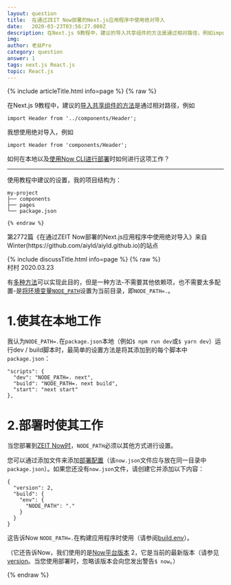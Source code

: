 ```yaml
---
layout: question
title:  在通过ZEIT Now部署的Next.js应用程序中使用绝对导入
date:   2020-03-23T03:56:27.000Z
description: 在Next.js 9教程中，建议的导入共享组件的方法是通过相对路径，例如import Header from '../components/Heade...
img: 
author: 老丝Pro
category: question
answer: 1
tags: next.js React.js
topic: React.js
---
```

<div class="article-root">
  <div class="article">
    {% include articleTitle.html info=page %}
    {% raw %}
    <div class="article-content"><p><font style="vertical-align: inherit;"><font style="vertical-align: inherit;">在Next.js 9教程中，建议的</font></font><a href="https://nextjs.org/learn/basics/using-shared-components/using-the-header-component" rel="noreferrer"><font style="vertical-align: inherit;"><font style="vertical-align: inherit;">导入共享组件的方法</font></font></a><font style="vertical-align: inherit;"><font style="vertical-align: inherit;">是通过相对路径，例如</font></font></p>

<pre class="lang-js prettyprint-override"><code>import Header from '../components/Header';
</code></pre>

<p><font style="vertical-align: inherit;"><font style="vertical-align: inherit;">我想使用绝对导入，例如</font></font></p>

<pre class="lang-js prettyprint-override"><code>import Header from 'components/Header';
</code></pre>

<p><font style="vertical-align: inherit;"><font style="vertical-align: inherit;">如何在本地以及</font></font><a href="https://nextjs.org/learn/basics/deploying-a-nextjs-app" rel="noreferrer"><font style="vertical-align: inherit;"><font style="vertical-align: inherit;">使用Now CLI进行部署</font></font></a><font style="vertical-align: inherit;"><font style="vertical-align: inherit;">时如何进行这项工作</font><font style="vertical-align: inherit;">？</font></font></p>

<hr>

<p><font style="vertical-align: inherit;"><font style="vertical-align: inherit;">使用教程中建议的设置，我的项目结构为：</font></font></p>

<pre><code>my-project<font></font>
├── components<font></font>
├── pages<font></font>
└── package.json<font></font>
</code></pre></div>
    {% endraw %}
  </div>
  <p class="winter_mark">第2772篇《在通过ZEIT Now部署的Next.js应用程序中使用绝对导入》来自Winter(https://github.com/aiyld/aiyld.github.io)的站点</p>
  <div class="discuss-wrapper">
    {% include discussTitle.html info=page %}
    {% raw %}
    <div class="discuss-item">
        <div class="discuss-parent">
          <div class="discuss-meta">
            <span class="discuss-user">村村</span>
            <span class="discuss-time">2020.03.23</span>
          </div>
          <div class="discuss-comment"><p><font style="vertical-align: inherit;"><font style="vertical-align: inherit;">有</font></font><a href="https://whoisryosuke.com/blog/2018/nextjs-tip-relative-es6-modules/" rel="noreferrer"><font style="vertical-align: inherit;"><font style="vertical-align: inherit;">多种方法</font></font></a><font style="vertical-align: inherit;"><font style="vertical-align: inherit;">可以实现此目的，但是一种方法-不需要其他依赖项，也不需要太多配置-是</font></font><a href="https://github.com/zeit/next.js/issues/342#issuecomment-264744094" rel="noreferrer"><font style="vertical-align: inherit;"><font style="vertical-align: inherit;">将环境变量</font></font><code>NODE_PATH</code></a><font style="vertical-align: inherit;"><font style="vertical-align: inherit;">设置为当前目录，即</font></font><code>NODE_PATH=.</code><font style="vertical-align: inherit;"><font style="vertical-align: inherit;">。</font></font></p>

<h1><font style="vertical-align: inherit;"><font style="vertical-align: inherit;">1.使其在本地工作</font></font></h1>

<p><font style="vertical-align: inherit;"><font style="vertical-align: inherit;">我认为</font></font><code>NODE_PATH=.</code><font style="vertical-align: inherit;"><font style="vertical-align: inherit;">在</font></font><code>package.json</code><font style="vertical-align: inherit;"><font style="vertical-align: inherit;">本地（例如</font></font><code>$ npm run dev</code><font style="vertical-align: inherit;"><font style="vertical-align: inherit;">或</font></font><code>$ yarn dev</code><font style="vertical-align: inherit;"><font style="vertical-align: inherit;">）</font><font style="vertical-align: inherit;">运行dev / build脚本时</font><font style="vertical-align: inherit;">，最简单的设置方法</font><font style="vertical-align: inherit;">是将其添加到的每个脚本中</font></font><code>package.json</code><font style="vertical-align: inherit;"><font style="vertical-align: inherit;">：</font></font></p>

<pre class="lang-json prettyprint-override"><code>"scripts": {<font></font>
  "dev": "NODE_PATH=. next",<font></font>
  "build": "NODE_PATH=. next build",<font></font>
  "start": "next start"<font></font>
},<font></font>
</code></pre>

<h1><font style="vertical-align: inherit;"><font style="vertical-align: inherit;">2.部署时使其工作</font></font></h1>

<p><font style="vertical-align: inherit;"><font style="vertical-align: inherit;">当您部署到</font></font><a href="https://zeit.co/now" rel="noreferrer"><font style="vertical-align: inherit;"><font style="vertical-align: inherit;">ZEIT Now时</font></font></a><font style="vertical-align: inherit;"><font style="vertical-align: inherit;">，</font></font><code>NODE_PATH</code><font style="vertical-align: inherit;"><font style="vertical-align: inherit;">必须以其他方式进行设置。</font></font></p>

<p><font style="vertical-align: inherit;"><font style="vertical-align: inherit;">您可以</font><font style="vertical-align: inherit;">通过添加</font><font style="vertical-align: inherit;">文件</font><font style="vertical-align: inherit;">来添加</font></font><a href="https://zeit.co/docs/v2/advanced/configuration" rel="noreferrer"><font style="vertical-align: inherit;"><font style="vertical-align: inherit;">部署配置</font></font></a><font style="vertical-align: inherit;"><font style="vertical-align: inherit;">（该</font></font><code>now.json</code><font style="vertical-align: inherit;"><font style="vertical-align: inherit;">文件应与放在同一目录中</font></font><code>package.json</code><font style="vertical-align: inherit;"><font style="vertical-align: inherit;">）。</font><font style="vertical-align: inherit;">如果您还没有</font></font><code>now.json</code><font style="vertical-align: inherit;"><font style="vertical-align: inherit;">文件，请创建它并添加以下内容：</font></font></p>

<pre class="lang-json prettyprint-override"><code>{<font></font>
  "version": 2,<font></font>
  "build": {<font></font>
    "env": {<font></font>
      "NODE_PATH": "."<font></font>
    }<font></font>
  }<font></font>
}<font></font>
</code></pre>

<p><font style="vertical-align: inherit;"><font style="vertical-align: inherit;">这告诉Now </font></font><code>NODE_PATH=.</code><font style="vertical-align: inherit;"><font style="vertical-align: inherit;">在构建应用程序时</font><font style="vertical-align: inherit;">使用</font><font style="vertical-align: inherit;">（请参阅</font></font><a href="https://zeit.co/docs/v2/advanced/configuration#build.env" rel="noreferrer"><font style="vertical-align: inherit;"><font style="vertical-align: inherit;">build.env</font></font></a><font style="vertical-align: inherit;"><font style="vertical-align: inherit;">）。</font></font></p>

<p><font style="vertical-align: inherit;"><font style="vertical-align: inherit;">（它还告诉Now，我们使用的是</font></font><a href="https://zeit.co/docs/v2/advanced/platform/overview/#versioning" rel="noreferrer"><font style="vertical-align: inherit;"><font style="vertical-align: inherit;">Now平台版本</font></font></a><font style="vertical-align: inherit;"><font style="vertical-align: inherit;"> 2，它是当前的最新版本（请参见</font></font><a href="https://zeit.co/docs/v2/advanced/configuration#version" rel="noreferrer"><font style="vertical-align: inherit;"><font style="vertical-align: inherit;">version</font></font></a><font style="vertical-align: inherit;"><font style="vertical-align: inherit;">。当您使用部署时，忽略该版本会向您发出警告</font></font><code>$&nbsp;now</code><font style="vertical-align: inherit;"><font style="vertical-align: inherit;">。）</font></font></p></div>
        </div></div>
    {% endraw %}
  </div>
<div>
